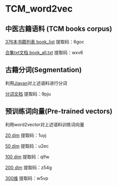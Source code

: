 # TCM_word2vec

## 中医古籍语料 (TCM books corpus)

[376本书籍列表 book_list](https://pan.baidu.com/s/1dtcQ8Pg2Wjx3lWJO3YdMhg) 
 提取码：6goc

[合集txt文档 book_all.txt](https://pan.baidu.com/s/1szeRGsYNl4YyJ8sVeSoxaw 
)   提取码：wxv6


## 古籍分词(Segmentation)
利用[Jiayan](https://github.com/jiaeyan/Jiayan)对上述语料进行分词  

[分词文档](https://pan.baidu.com/s/1EUAWDXsx8upbwtDCKVcnxQ 
)  提取码：9pju

## 预训练词向量(Pre-trained vectors)
利用word2vector对上述语料训练词向量

[20 dim](https://pan.baidu.com/s/1HAdXz8WMFfG788Eu131-mg 
) 提取码：1uyj

[50 dim](https://pan.baidu.com/s/1G32yNTr8MX0sO2G-zlU7Yg 
) 提取码：u2ec

[100 dim](https://pan.baidu.com/s/1NqfLSzXyF6SCaAoMSho5_w 
) 提取码：qlfw

[200 dim](https://pan.baidu.com/s/1LN8PbKB4DjRytdpjSIZ2IA 
) 提取码：z54g

[300维](https://pan.baidu.com/s/1RB9B3BRxk1YOF98BNqQH9w 
) 提取码：w5vp
